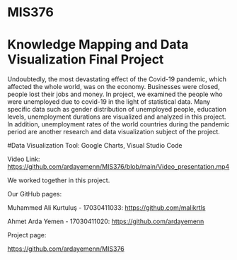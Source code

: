 # MIS376
# Knowledge Mapping and Data Visualization Final Project
  
  Undoubtedly, the most devastating effect of the Covid-19 pandemic, which affected the whole world, was on the economy. Businesses were closed, people lost their jobs and money. In project, we examined the people who were unemployed due to covid-19 in the light of statistical data. Many specific data such as gender distribution of unemployed people, education levels, unemployment durations are visualized and analyzed in this project. In addition, unemployment rates of the world countries during the pandemic period are another research and data visualization subject of the project.


#Data Visualization Tool: Google Charts, Visual Studio Code


Video Link: https://github.com/ardayemenn/MIS376/blob/main/Video_presentation.mp4

We worked together in this project.

Our GitHub pages:

Muhammed Ali Kurtuluş - 17030411033: https://github.com/malikrtls

Ahmet Arda Yemen - 17030411020: https://github.com/ardayemenn

Project page:

https://github.com/ardayemenn/MIS376
